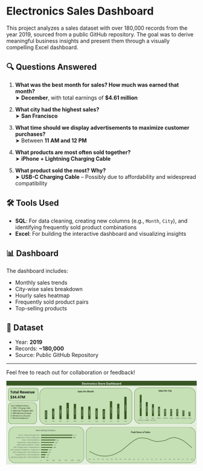 # Electronics Sales Dashboard

This project analyzes a sales dataset with over 180,000 records from the year 2019, sourced from a public GitHub repository. The goal was to derive meaningful business insights and present them through a visually compelling Excel dashboard.

## 🔍 Questions Answered

1. **What was the best month for sales? How much was earned that month?**  
   ➤ **December**, with total earnings of **$4.61 million**

2. **What city had the highest sales?**  
   ➤ **San Francisco**

3. **What time should we display advertisements to maximize customer purchases?**  
   ➤ Between **11 AM and 12 PM**

4. **What products are most often sold together?**  
   ➤ **iPhone + Lightning Charging Cable**

5. **What product sold the most? Why?**  
   ➤ **USB-C Charging Cable** – Possibly due to affordability and widespread compatibility

## 🛠 Tools Used

- **SQL**: For data cleaning, creating new columns (e.g., `Month`, `City`), and identifying frequently sold product combinations
- **Excel**: For building the interactive dashboard and visualizing insights

## 📊 Dashboard

The dashboard includes:
- Monthly sales trends
- City-wise sales breakdown
- Hourly sales heatmap
- Frequently sold product pairs
- Top-selling products

## 📁 Dataset

- Year: **2019**
- Records: **~180,000**
- Source: Public GitHub Repository

---

Feel free to reach out for collaboration or feedback!


![electronics_sales_dashboard](images/dashborad.png)
